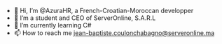 - 👋 Hi, I’m @AzuraHR, a French-Croatian-Moroccan developper
- 👀 I’m a student and CEO of ServerOnline, S.A.R.L
- 🌱 I’m currently learning C#
- 📫 How to reach me jean-baptiste.coulonchabagno@serveronline.ma

<!---
AzuraHR/AzuraHR is a ✨ special ✨ repository because its `README.md` (this file) appears on your GitHub profile.
You can click the Preview link to take a look at your changes.
--->
